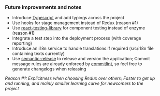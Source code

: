 ### Future improvements and notes

+ Introduce [Typescript](https://github.com/jaredpalmer/razzle/tree/master/examples/with-typescript) and add typings across the project
+ Use hooks for stage management instead of Redux (reason #1)
+ Use [react-testing-library](https://github.com/testing-library/react-testing-library) for component testing instead of enzyme (reason #1)
+ Integrate a test step into the deployment process (with coverage reporting)
+ Introduce an i18n service to handle translations if required (src/i18n file containing texts currently)
+ Use [semantic-release](https://github.com/semantic-release/semantic-release) to release and version the application; Commit message rules are already enforced by [commitlint](https://github.com/conventional-changelog/commitlint), so feel free to generate changelogs when releasing

*Reason #1: Explicitness when choosing Redux over others; Faster to get up and running, and mainly smaller learning curve for newcomers to the project*
